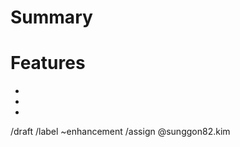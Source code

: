 # Summary
<!--- Summarize the information of the merge request -->


# Features
<!--- List of features and bugfixes included -->
*  
*  
*  


/draft
/label ~enhancement
/assign @sunggon82.kim
